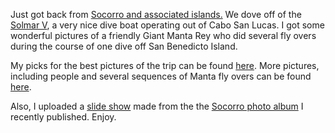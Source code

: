 Just got back from [Socorro and associated islands.][1] We dove off of the [Solmar V][2], a very nice dive boat operating out of Cabo San Lucas. I got some wonderful pictures of a friendly Giant Manta Rey who did several fly overs during the course of one dive off San Benedicto Island.

My picks for the best pictures of the trip can be found [here][3]. More pictures, including people and several sequences of Manta fly overs can be found [here][4].

Also, I uploaded a [slide show][5] made from the the [Socorro photo album][4] I recently published. Enjoy.

 [1]: http://www.divephotoguide.com/images/news/uploaded/article_4687/524005322.jpg
 [2]: http://www.solmarv.com/
 [3]: https://dl.dropboxusercontent.com/u/90616964/Socorro%20Picks/index.html
 [4]: https://dl.dropboxusercontent.com/u/90616964/Socorro%202010-04/index.html
 [5]: https://dl.dropboxusercontent.com/u/90616964/Socorro.mov